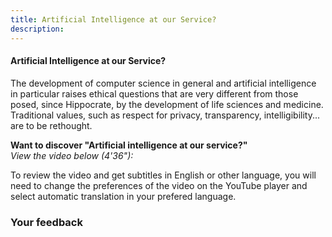 ```yaml
---
title: Artificial Intelligence at our Service?
description:
---
```


#### Artificial Intelligence at our Service?

The development of computer science in general and artificial intelligence in particular raises ethical questions that are very different from those posed, since Hippocrate, by the development of life sciences and medicine. Traditional values, such as respect for privacy, transparency, intelligibility... are to be rethought.

**Want to discover "Artificial intelligence at our service?"**  
_View the video below (4'36"):_

To review the video and get subtitles in English or other language, you will need to change the preferences of the video on the YouTube player and select automatic translation in your prefered language.

### Your feedback
